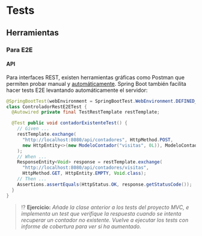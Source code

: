 # Tests

## Herramientas

### Para E2E

#### API

Para interfaces REST, existen herramientas gráficas como Postman que permiten probar manual y [automáticamente](https://medium.com/better-practices/from-manual-to-automated-testing-the-roadblocks-and-the-journey-6333dfacc5ae). Spring Boot también facilita hacer tests E2E levantando automáticamente el servidor:

```java
@SpringBootTest(webEnvironment = SpringBootTest.WebEnvironment.DEFINED_PORT)
class ControladorRestE2ETest {
  @Autowired private final TestRestTemplate restTemplate;

  @Test public void contadorExistenteTest() {
    // Given ...
    restTemplate.exchange(
      "http://localhost:8080/api/contadores", HttpMethod.POST,
      new HttpEntity<>(new ModeloContador("visitas", 0L)), ModeloContador.class
    );
    // When ...
    ResponseEntity<Void> response = restTemplate.exchange(
      "http://localhost:8080/api/contadores/visitas",
      HttpMethod.GET, HttpEntity.EMPTY, Void.class);
    // Then ...
    Assertions.assertEquals(HttpStatus.OK, response.getStatusCode());
  }
}
```

> ⁉️ **Ejercicio:** _Añade la clase anterior a los tests del proyecto MVC, e implementa un test que verifique la respuesta cuando se intenta recuperar un contador no existente. Vuelve a ejecutar los tests con informe de cobertura para ver si ha aumentado._
